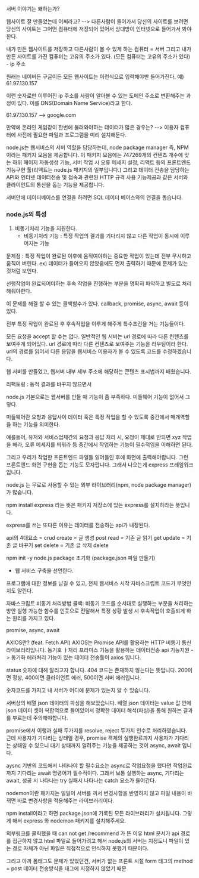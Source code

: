 서버 이야기는 왜하는가?

웹사이트 잘 만들었는데 어쩌라고?
--> 다른사람이 들어가서 당신의 사이트를 보려면 당신의 사이트는 그어떤 컴퓨터에 저장되어 있어서 상대방이
인터넷으로 들어가서 봐야한다.

내가 만든 웹사이트를 저장하고 다른사람이 볼 수 있게 하는 컴퓨터 = 서버
그리고 내가 만든 사이트를 가진 컴퓨터는 고유의 주소가 있다. (모든 컴퓨터는 고유의 주소가 있다) - ip 주소

원래는 네이버든 구글이든 모든 웹사이트는
이런식으로 입력해야만 들어가진다. 예) 61.97.130.157

이런 숫자로만 이루어진 ip 주소를 사람이 알아볼 수 있는 도메인 주소로 변환해주는 과정이 있다.
이를 DNS(Domain Name Service)라고 한다.

61.97.130.157 --> google.com

만약에 온라인 게임같이 한번에 불러와야하는 데이터가 많은 경우는?
--> 이용자 컴퓨터에 사전에 필요한 파일과 프로그램을 미리 설치해둔다.

<!-- Node -->
node.js는 웹서비스의 서버 역할을 담당하는데,
node package manager 즉, NPM 이라는 패키지 모음을 제공합니다.
이 패키지 모음에는 747269개의 컨텐츠 개수에 맞는 하위 페이지 자동생성 기능,
서버 작업 시 오류 메세지 설정, 리액트 등의 프론트엔드 기능구현 툴(리액트는 node.js 패키지의 일부입니다.)
그리고 데이터 전송을 담당하는 API와 인터넷 데이터전송 및 접속과 관련된 HTTP 규격 사용 기능제공과 같은
서버와 클라이언트의 통신을 돕는 기능을 제공합니다.

서버안에 데이터베이스를 연결을 하려면 SQL 데이터 베이스와의 연결을 돕습니다.

### node.js의 특성
1. 비동기처리 기능을 지원한다.
   - 비동기처리 기능 : 특정 작업의 결과를 기다리지 않고 다른 작업이 동시에 이루어지는 기능

문제점 : 특정 작업이 완료된 이후에 움직여야하는 중요한 작업이 있는데 전부 무시하고 움직여 버린다.
ex) 데이터가 들어오지 않았음에도 먼저 출력하기 때문에 문제가 있는 것처럼 보인다.

선행작업이 완료되어야하는 후속 작업을 진행하는 부분을 명확히 파악하고 별도로 처리해줘야한다.

이 문제를 해결 할 수 있는 콜백함수가 있다.
callback, promise, async, await 등이 있다.

전부 특정 작업이 완료된 후 후속작업을 이루게 해주게 특수조건을 거는 기능들이다.

<!--  -->

모든 요청을 accept 할 수는 없다. 일반적인 웹 서버는 url 경로에 따라 다른 컨텐츠를 보여주게 되어있다.
url 경로에 따라 다른 컨텐츠로 보여주는 기능을 라우팅이라 한다.
url의 경로를 읽어서 다른 응답을 웹서비스 이용자가 볼 수 있도록 코드를 수정하겠습니다.

<!--  -->

웹 서버를 만들었고, 웹서버 내부 세부 주소에 해당하는 콘텐츠 표시법까지 배웠습니다.

리팩토링 : 동적 결과를 바꾸지 않으면서 

<!-- 2024-04-18 -->
node.js 기본으로는 웹서버를 만들 때 기능이 좀 부족하다.
미들웨어 기능이 없어서 그렇다.

미들웨어란 요청과 응답사이 데이터 혹은 특정 작업을 할 수 있도록 중간에서 매개역할을 하는 기능을 의미한다.

예를들어, 유저와 서비스업체간의 요청과 응답 처리 시, 요청이 제대로 안되면
xyz 작업을 해라, 오류 메세지를 띄워라 등 중간에서 작업하는 기능이 필수적임을 이해하면 된다.

그리고 우리가 작업한 프론트엔드 파일들 읽어들인 후에 화면에 출력해야합니다.
그런 프론트엔드 화면 구현을 돕는 기능도 모자랍니다.
그래서 나오는게 express 프레임워크입니다.

node.js 는 무료로 사용할 수 있는 외부 라이브러리(npm, node package manager)가 많습니다.

npm install express 라는 뜻은
패키지 저장소에 있는 express를 설치하라는 뜻입니다.

express를 쓰는 또다른 이유는 데이터를 전송하는 api가 내장된다.

api의 4대요소 = crud
create = 글 생성 post
read = 기존 글 읽기 get
update = 기존 글 바꾸기 set
delete = 기존 글 삭제 delete

<!--  -->
npm init -y 
node.js package 초기화 (package.json 파일 만들기)
- 웹 서비스 구축을 선언한다.

프로그램에 대한 정보를 남길 수 있고, 전체 웹서비스 시작 자바스크립트 코드가 무엇인지도 알린다.

<!--  -->
자바스크립트 비동기 처리방법
콜백:
비동기 코드를 순서대로 실행하는 부분을 처리하는 방안
실행 가능한 함수를 인풋으로 전달해서 특정 상황 발생 시 후속작업이 호출되게 하는 원리를 가지고 있다.

promise, async, await

<!-- 240419 -->
AXIOS란? (feat. Fetch API)
AXIOS는 Promise API를 활용하는 HTTP 비동기 통신 라이브러리입니다.
동기호 ㅏ처리 프라미스 기능을 활용하는 데이터전송 api 기능지원
-> 동기화 에러처리 기능이 있는 데이터 전송툴이 axios 입니다.

status 숫자에 대해 알리고자 합니다.
404 코드는 존재하지 않는다는 뜻입니다.
200이면 정상, 400이면 클라이언트 에러, 500이면 서버 에러입니다.

숫자코드를 가지고 내 서버가 어디에 문제가 있는지 알 수 있습니다.

<!-- day31 -> axios -> promise3.js -->
서버상의 배열 json 데이터의 파싱을 해보았습니다.
배열 json 데이터는 value 값 안에 json 데이터 셋이 복합적으로 들어있어서
정확한 데이터 해석(파싱)을 통해 원하는 결과를 부르는데 주의해야합니다.

promise에서 이행과 실패 두가지를 resolve, reject 두가지 인수로 처리하였습니다.
근데 사용자가 기다리는 상태일 경우,
promise 객체의 실행완료까지 사용자가 기다리는 상태일 수 있으니
대기 상태까지 알려주는 기능을 제공하는 것이
async, await 입니다.

aysnc 기반의 코드에서 나타나야 할 필수요소는
async로 작업요청을 했다면 작업완료 까지 기다리는 await 명령어가 필수적이다.
그래서 보통 실행하는 async, 기다리는 await, 성공 시 나타나는 try 실패시 나타나는 catch 요소가 들어간다.

nodemon이란 패키지는 일일이 서버를 꺼서 변경사항을 반영하지 않고
파일 내용이 바뀌면 바로 변경사항을 적용해주는 라이브러리이다.

npm install이라고 하면 package.json에 기록된 모든 라이브러리가 설치됩니다.
그렇게 해서 express 와 nodemon 패키지를 설치해주세요.

외부링크를 클릭했을 때
can not get /recommend 가 뜬 이유
html 문서가 api 경로를 접근하지 않고 html 파일로 들어가려고 해서
node.js의 서버는 지정도니 파일이 있는 경로 자체가 아닌 파일은
직접적으로 인식하지 못했기 때문이다.

그리고 아까 폼태그도 문제가 있었던건, 서버가 없는 프론트 시절
form 태그의 method = post 데이터 전송방식을 태그에 지정하지 않았기 때문
